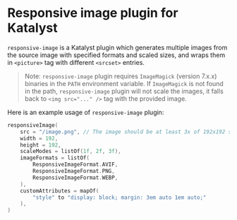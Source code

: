 # Responsive image plugin for Katalyst

`responsive-image` is a Katalyst plugin which generates multiple images from 
the source image with specified formats and scaled sizes, and wraps them in `<picture>`
tag with different `<srcset>` entries.

> Note: `responsive-image` plugin requires `ImageMagick` (version 7.x.x) binaries in the `PATH`
> environment variable. If `ImageMagick` is not found in the path, `responsive-image`
> plugin will not scale the images, it falls back to `<img src="..." />` tag with
> the provided image.

Here is an example usage of `responsive-image` plugin:

```kotlin
responsiveImage(
    src = "/image.png", // The image should be at least 3x of 192x192 size
    width = 192,
    height = 192,
    scaleModes = listOf(1f, 2f, 3f),
    imageFormats = listOf(
        ResponsiveImageFormat.AVIF,
        ResponsiveImageFormat.PNG,
        ResponsiveImageFormat.WEBP,
    ),
    customAttributes = mapOf(
        "style" to "display: block; margin: 3em auto 1em auto;"
    ),
)
```
